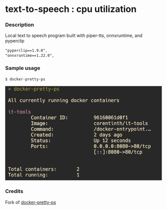 # text-to-speech : cpu utilization

### Description

Local text to speech program built with piper-tts, onnxruntime, and pyperclip

```
"pyperclip==1.9.0",
"onnxruntime==1.22.0",

```



### Sample usage

```bash
$ docker-pretty-ps
```

<img src="https://raw.githubusercontent.com/j-p-m-7/docker-pretty-ps/refs/heads/main/img.png" alt="Logo" width="600"/>


### Credits

Fork of [docker-pretty-ps](https://github.com/politeauthority/docker-pretty-ps/)
